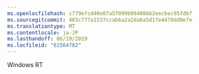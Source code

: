 ```yaml
---
ms.openlocfilehash: c779efcd40e07a5f099b994086b2eecbec95fdbf
ms.sourcegitcommit: 483c777a1537ccab6a2a2da6a5d1fe4470dd0e7e
ms.translationtype: MT
ms.contentlocale: ja-JP
ms.lasthandoff: 06/19/2019
ms.locfileid: "61564782"
---
```

Windows RT